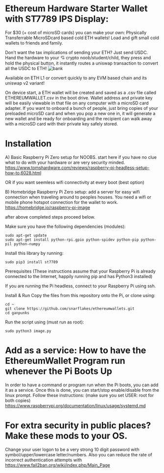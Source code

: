 # Ethereum Hardware Starter Wallet with ST7789 IPS Display:

For $30 (+ cost of microSD cards) you can make your own: Physically Transferrable MicroSDcard based cold ETH wallets! Load and gift small cold wallets to friends and family.

Don't want the tax implications of sending your ETH?  Just send USDC. 
Hand the hardware to your 💘 crypto noob/student/child, they press and hold the physical button, it instantly routes a uniswap transaction to convert all the USDC to ETH!
![bank](https://user-images.githubusercontent.com/75555569/191143990-8c33be18-0b7e-4569-9f18-d8284ca2c219.jpg)

Available on ETH L1 or convert quickly to any EVM based chain and its uniswap v2 variant!

On device start, a ETH wallet will be created and saved as a .csv file called ETHEREUMWALLET.csv in the boot drive. Wallet address and private key will be easily viewable in that file on any computer with a microSD card adapter. If you want to onboard a bunch of people, just bring copies of your preloaded microSD card and when you pop a new one in, it will generate a new wallet and be ready for onboarding and the recipient can walk away with a microSD card with their private key safely stored.

# Installation

A) Basic Raspberry Pi Zero setup for NOOBS.  start here if you have no clue what to do with your hardware or are very security minded.
https://www.tomshardware.com/reviews/raspberry-pi-headless-setup-how-to,6028.html

OR if you want seemless wifi connectivity at every boot (best option)

B) Homebridge Raspberry Pi Zero setup: add a server for easy wifi connection when traveling around to peoples houses. You need a wifi or mobile phone hotspot connection for the wallet to work.
https://homebridge.io/raspberry-pi-image

after above completed steps proceed below. 

Make sure you have the following dependencies (modules):

````
sudo apt-get update
sudo apt-get install python-rpi.gpio python-spidev python-pip python-pil python-numpy
````

Install this library by running:

````
sudo pip3 install st7789
````

Prerequisites
(These instructions assume that your Raspberry Pi is already connected to the Internet, happily running pip and has Python3 installed)

If you are running the Pi headless, connect to your Raspberry Pi using ssh.

Install & Run
Copy the files from this repository onto the Pi, or clone using:

```````````
cd ~
git clone https://github.com/snarflakes/ethereumwallets.git
cd ganpunks
```````````

Run the script using (must run as root):

`````````````
sudo python3 image.py
`````````````

# Add as a service: How to have the EthereumWallet Program run whenever the Pi Boots Up 

In order to have a command or program run when the Pi boots, you can add it as a service. Once this is done, you can start/stop enable/disable from the linux prompt.
Follow these instructions: (make sure you set USER: root for both copies)
https://www.raspberrypi.org/documentation/linux/usage/systemd.md

# For extra security in public places? Make these mods to your OS.

Change your user logon to be a very strong 10 digit password with symbol/upper/lowercase letter/numbers.  Also you can reduce the rate of incorrect authentication attempts with https://www.fail2ban.org/wiki/index.php/Main_Page
